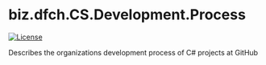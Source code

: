 # biz.dfch.CS.Development.Process
[![License](https://img.shields.io/badge/license-Apache%20License%202.0-blue.svg)](https://github.com/dfensgmbh/biz.dfch.CS.Development.Process/blob/master/LICENSE)

Describes the organizations development process of C# projects at GitHub
